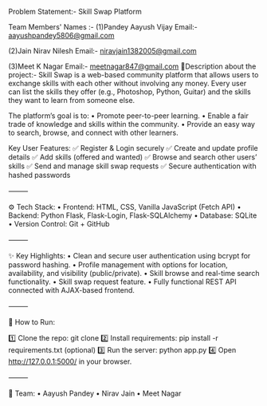 Problem Statement:- Skill Swap Platform

Team Members' Names :-
(1)Pandey Aayush Vijay 
Email:- aayushpandey5806@gmail.com

(2)Jain Nirav Nilesh 
Email:- niravjain1382005@gmail.com 

(3)Meet K Nagar 
Email:- meetnagar847@gmail.com
📌Description about the project:-
Skill Swap is a web-based community platform that allows users to exchange skills with each other without involving any money. Every user can list the skills they offer (e.g., Photoshop, Python, Guitar) and the skills they want to learn from someone else.

The platform’s goal is to:
	•	Promote peer-to-peer learning.
	•	Enable a fair trade of knowledge and skills within the community.
	•	Provide an easy way to search, browse, and connect with other learners.

Key User Features:
✅ Register & Login securely
✅ Create and update profile details
✅ Add skills (offered and wanted)
✅ Browse and search other users’ skills
✅ Send and manage skill swap requests
✅ Secure authentication with hashed passwords

⸻

⚙️ Tech Stack:
	•	Frontend: HTML, CSS, Vanilla JavaScript (Fetch API)
	•	Backend: Python Flask, Flask-Login, Flask-SQLAlchemy
	•	Database: SQLite
	•	Version Control: Git + GitHub

⸻

✨ Key Highlights:
	•	Clean and secure user authentication using bcrypt for password hashing.
	•	Profile management with options for location, availability, and visibility (public/private).
	•	Skill browse and real-time search functionality.
	•	Skill swap request feature.
	•	Fully functional REST API connected with AJAX-based frontend.

⸻

🚀 How to Run:

1️⃣ Clone the repo: git clone <repo-link>
2️⃣ Install requirements: pip install -r requirements.txt (optional)
3️⃣ Run the server: python app.py
4️⃣ Open http://127.0.0.1:5000/ in your browser.

⸻

🤝 Team:
	•	Aayush Pandey
	•	Nirav Jain
	•	Meet Nagar
